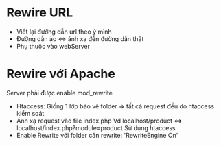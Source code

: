 # Rewire URL
- Viết lại đường dẫn url theo ý mình
- Đường dẫn ảo <=> ánh xạ đến đường dẫn thật
- Phụ thuộc vào webServer
# Rewire với Apache
 Server phải được enable mod_rewrite
 - Htaccess: Giống 1 lớp bảo vệ folder => tất cả request đều do htaccess kiểm soát
 - Ánh xạ request vào file index.php
 Vd localhost/product <=> localhost/index.php?module=product
 Sử dụng htaccess
 - Enable Rewrite với folder cần rewrite: 'RewriteEngine On'
 



